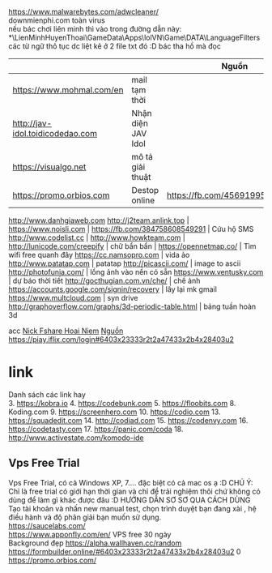 https://www.malwarebytes.com/adwcleaner/ <br>
 downmienphi.com toàn virus <br>
 nếu bác chơi liên minh thì vào trong đường dẫn này: *\LienMinhHuyenThoai\GameData\Apps\lolVN\Game\DATA\LanguageFilters\
các từ ngữ thô tục dc liệt kê ở 2 file txt đó :D bác tha hồ mà đọc


|   |   | Nguồn
|---|---|---|
https://www.mohmal.com/en			| mail tạm thời
http://jav-idol.toidicodedao.com	| Nhận diện JAV Idol
https://visualgo.net            	| mô tả giải thuật
https://promo.orbios.com        	| Destop online | https://fb.com/456919954640130
http://www.danhgiaweb.com
http://j2team.anlink.top        	|
https://www.noisli.com          	|
https://fb.com/384758608549291  	|  Cứu hộ SMS
http://www.codelist.cc          	|
http://www.howkteam.com         	|
http://lunicode.com/creepify    	| chữ bẩn bẩn |
https://opennetmap.co/          	| Tìm wifi free quanh đây 
https://cc.namsopro.com         	| vida ảo
http://www.patatap.com 				| patatap
http://picascii.com/ 				| image to ascii
http://photofunia.com/				| lồng ảnh vào nền có sẵn
https://www.ventusky.com 			| dự báo thời tiết
http://gocthugian.com.vn/che/	    | chế ảnh
https://accounts.google.com/signin/recovery | lấy lại mk gmail
https://www.multcloud.com 			| syn drive
http://graphoverflow.com/graphs/3d-periodic-table.html | bảng tuần hoàn 3d

acc
[Nick Fshare Hoai Niem](https://docs.google.com/document/d/15M00KhjFQfQvIpG5UFtOSm5RxOK28ce9LosOpHiH0Yw/edit) [Nguồn](https://.fb.com/463525617312897)<br>
https://piay.iflix.com/login#6403x23333r2t2a47433x2b4x28403u2
# link

Danh sách các link hay<br/>
3. https://kobra.io
4. https://codebunk.com
5. https://floobits.com
8. Koding.com
9. https://screenhero.com
10. https://codio.com
13. https://squadedit.com
14. http://codiad.com
15. https://codenvy.com
16. https://codetasty.com
17. https://panic.com/coda
18. http://www.activestate.com/komodo-ide
## Vps Free Trial
Vps Free Trial, có cả Windows XP, 7.... đặc biệt có cả mac os ạ :D
CHÚ Ý: Chỉ là free trial có giới hạn thời gian và chỉ để trải nghiệm thôi chứ không có dùng để làm gì khác được đâu :D 
HƯỚNG DẪN SƠ SƠ QUA CÁCH DÙNG
Tạo tài khoản và nhấn new manual test, chọn trình duyệt bạn đang xài , hệ điều hành và độ phân giải bạn muốn sử dụng.<br/>
https://saucelabs.com/ <br>
https://www.apponfly.com/en/ VPS free 30 ngày <br>
Background đẹp https://alpha.wallhaven.cc/random <br>
https://formbuilder.online/#6403x23333r2t2a47433x2b4x28403u2
0
https://promo.orbios.com/

